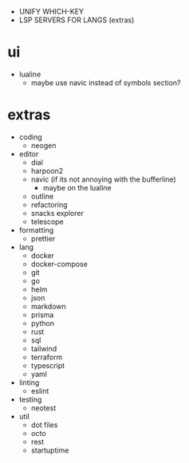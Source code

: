 - UNIFY WHICH-KEY
- LSP SERVERS FOR LANGS (extras)

# ui

- lualine
  - maybe use navic instead of symbols section?

# extras

- coding
  - neogen
- editor
  - dial
  - harpoon2
  - navic (if its not annoying with the bufferline)
    - maybe on the lualine
  - outline
  - refactoring
  - snacks explorer
  - telescope
- formatting
  - prettier
- lang
  - docker
  - docker-compose
  - git
  - go
  - helm
  - json
  - markdown
  - prisma
  - python
  - rust
  - sql
  - tailwind
  - terraform
  - typescript
  - yaml
- linting
  - eslint
- testing
  - neotest
- util
  - dot files
  - octo
  - rest
  - startuptime
